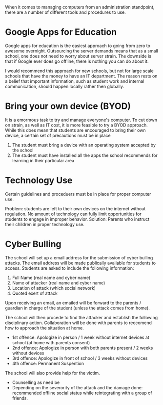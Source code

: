 When it comes to managing computers from an administration standpoint, there are a number of different tools and procedures to use.

# Google Apps for Education

Google apps for education is the easiest approach to going from zero to awesome overnight. Outsourcing the server demands means that as a small school, one does not need to worry about server strain. The downside is that if Google ever does go offline, there is nothing you can do about it.

I would recommend this approach for new schools, but not for large scale schools that have the money to have an IT department. The reason rests on a belief that important information, such as student work and internal communication, should happen locally rather then globally.

# Bring your own device (BYOD)

It is a emormous task to try and manage everyone's computer. To cut down on strain, as well as IT cost, it is more feasible to try a BYOD approach. While this does mean that students are encouraged to bring their own device, a certain set of precautions must be in place

1. The student must bring a device with an operating system accepted by the school
2. The student must have installed all the apps the school recommends for learning in their particular area

# Technology Use

Certain guidelines and proceduers must be in place for proper computer use.

Problem: students are left to their own devices on the internet without regulation. No amount of technology can fully limit opportunities for students to engage in improper behavior.
Solution: Parents who instruct their children in proper technology use.

# Cyber Bulling

The school will set up a email address for the submission of cyber bulling attacks. The email address will be made publically available for students to access. Students are asked to include the following information:

1. Full Name (real name and cyber name)
2. Name of attacker (real name and cyber name)
3. Location of attack (which social network)
4. Quoted exert of attack

Upon receiving an email, an emailed will be forward to the parents / guardian in charge of the student (unless the attack comes from home).

The school will then procede to find the attacker and establish the following disciplinary action. Collaboration will be done with parents to reccomend how to approach the situation at home.

* 1st offence: Apologize in person / 1 week without internet devices at school (at home with parents consent)
* 2nd offence: Apologize in person with both parents present / 2 weeks without devices
* 3rd offence: Apologize in front of school / 3 weeks without devices
* 4th offence: Permanent Suspention

The school will also provide help for the victim.

* Counselling as need be
* Depending on the severority of the attack and the damage done: recommended offline social status while reintegrating with a group of friends.






